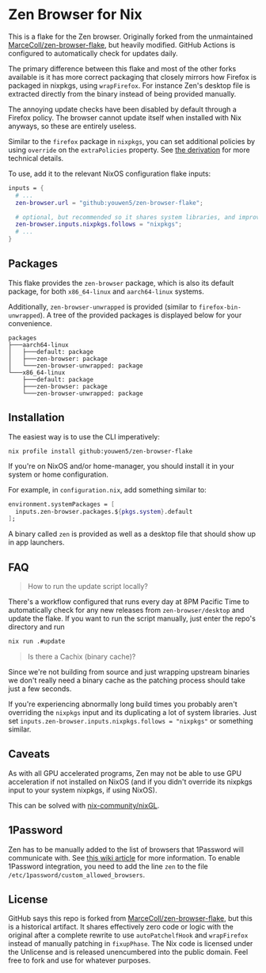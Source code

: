 # Zen Browser for Nix

This is a flake for the Zen browser. Originally forked from the unmaintained
[MarceColl/zen-browser-flake](https://github.com/MarceColl/zen-browser-flake),
but heavily modified. GitHub Actions is configured to automatically check for updates daily.

The primary difference between this flake and most of the other forks
available is it has more correct packaging that closely mirrors how Firefox is packaged in nixpkgs,
using `wrapFirefox`. For instance Zen's desktop file is extracted directly from the binary
instead of being provided manually.

The annoying update checks have been disabled by default through a Firefox policy. The browser cannot
update itself when installed with Nix anyways, so these are entirely useless.

Similar to the `firefox` package in `nixpkgs`, you can set additional policies
by using `override` on the `extraPolicies` property. See [the
derivation](./zen-browser.nix) for more technical details.

To use, add it to the relevant NixOS configuration flake inputs:

```nix
inputs = {
  # ...
  zen-browser.url = "github:youwen5/zen-browser-flake";

  # optional, but recommended so it shares system libraries, and improves startup time
  zen-browser.inputs.nixpkgs.follows = "nixpkgs";
  # ...
}
```

## Packages

This flake provides the `zen-browser` package, which is also its default
package, for both `x86_64-linux` and `aarch64-linux` systems.

Additionally, `zen-browser-unwrapped` is provided (similar to
`firefox-bin-unwrapped`). A tree of the provided packages is displayed below
for your convenience.

```
packages
├───aarch64-linux
│   ├───default: package
│   ├───zen-browser: package
│   └───zen-browser-unwrapped: package
└───x86_64-linux
    ├───default: package
    ├───zen-browser: package
    └───zen-browser-unwrapped: package
```

## Installation

The easiest way is to use the CLI imperatively:

`nix profile install github:youwen5/zen-browser-flake`

If you're on NixOS and/or home-manager, you should install it in your system or
home configuration.

For example, in `configuration.nix`, add something similar to:

```nix
environment.systemPackages = [
  inputs.zen-browser.packages.${pkgs.system}.default
];
```

A binary called `zen` is provided as well as a desktop file that should show up
in app launchers.


## FAQ

> How to run the update script locally?

There's a workflow configured that runs every day at 8PM Pacific Time to
automatically check for any new releases from `zen-browser/desktop` and update
the flake. If you want to run the script manually, just enter the repo's
directory and run

```sh
nix run .#update
```

> Is there a Cachix (binary cache)?

Since we're not building from source and just wrapping upstream binaries we
don't really need a binary cache as the patching process should take just a
few seconds.

If you're experiencing abnormally long build times you probably aren't
overriding the `nixpkgs` input and its duplicating a lot of system libraries.
Just set `inputs.zen-browser.inputs.nixpkgs.follows = "nixpkgs"` or something
similar.

## Caveats

As with all GPU accelerated programs, Zen may not be able to use GPU
acceleration if not installed on NixOS (and if you didn't override its nixpkgs
input to your system nixpkgs, if using NixOS).

This can be solved with
[nix-community/nixGL](https://github.com/nix-community/nixGL).

## 1Password

Zen has to be manually added to the list of browsers that 1Password will
communicate with. See [this wiki article](https://nixos.wiki/wiki/1Password)
for more information. To enable 1Password integration, you need to add the line
`zen` to the file `/etc/1password/custom_allowed_browsers`.

## License

GitHub says this repo is forked from
[MarceColl/zen-browser-flake](https://github.com/MarceColl/zen-browser-flake),
but this is a historical artifact. It shares effectively zero code or logic
with the original after a complete rewrite to use `autoPatchelfHook` and
`wrapFirefox` instead of manually patching in `fixupPhase`. The Nix code is
licensed under the Unlicense and is released unencumbered into the public
domain. Feel free to fork and use for whatever purposes.
